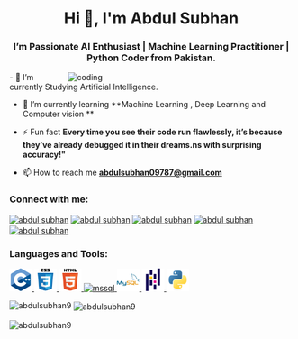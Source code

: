 <h1 align="center">Hi 👋, I'm Abdul Subhan</h1>
<h3 align="center">I’m Passionate AI Enthusiast | Machine Learning Practitioner | Python Coder from Pakistan.</h3>

<img align="right" alt="coding" width="400" src="https://camo.githubusercontent.com/19db51af5f90f1b152bc0b9078f5fe97053955be5074f03f17019c70345bdcdb/68747470733a2f2f6d69726f2e6d656469756d2e636f6d2f6d61782f313336302f302a37513379765349765f7430696f4a2d5a2e676966" >
- 🔭 I’m currently Studying Artificial Intelligence.

- 🌱 I’m currently learning **Machine Learning , Deep Learning and Computer vision **

- ⚡ Fun fact **Every time you see their code run flawlessly, it’s because they’ve already debugged it in their dreams.ns with surprising accuracy!"**

- 📫 How to reach me **abdulsubhan09787@gmail.com**

<h3 align="left">Connect with me:</h3>
<p align="left">
<a href="https://linkedin.com/in/abdul subhan" target="blank"><img align="center" src="https://raw.githubusercontent.com/rahuldkjain/github-profile-readme-generator/master/src/images/icons/Social/linked-in-alt.svg" alt="abdul subhan" height="30" width="40" /></a>
<a href="https://kaggle.com/abdul subhan" target="blank"><img align="center" src="https://raw.githubusercontent.com/rahuldkjain/github-profile-readme-generator/master/src/images/icons/Social/kaggle.svg" alt="abdul subhan" height="30" width="40" /></a>
<a href="https://fb.com/abdul subhan" target="blank"><img align="center" src="https://raw.githubusercontent.com/rahuldkjain/github-profile-readme-generator/master/src/images/icons/Social/facebook.svg" alt="abdul subhan" height="30" width="40" /></a>
<a href="https://instagram.com/abdul subhan" target="blank"><img align="center" src="https://raw.githubusercontent.com/rahuldkjain/github-profile-readme-generator/master/src/images/icons/Social/instagram.svg" alt="abdul subhan" height="30" width="40" /></a>
<a href="https://www.hackerrank.com/abdul subhan" target="blank"><img align="center" src="https://raw.githubusercontent.com/rahuldkjain/github-profile-readme-generator/master/src/images/icons/Social/hackerrank.svg" alt="abdul subhan" height="30" width="40" /></a>
</p>

<h3 align="left">Languages and Tools:</h3>
<p align="left"> <a href="https://www.w3schools.com/cpp/" target="_blank" rel="noreferrer"> <img src="https://raw.githubusercontent.com/devicons/devicon/master/icons/cplusplus/cplusplus-original.svg" alt="cplusplus" width="40" height="40"/> </a> <a href="https://www.w3schools.com/css/" target="_blank" rel="noreferrer"> <img src="https://raw.githubusercontent.com/devicons/devicon/master/icons/css3/css3-original-wordmark.svg" alt="css3" width="40" height="40"/> </a> <a href="https://www.w3.org/html/" target="_blank" rel="noreferrer"> <img src="https://raw.githubusercontent.com/devicons/devicon/master/icons/html5/html5-original-wordmark.svg" alt="html5" width="40" height="40"/> </a> <a href="https://www.microsoft.com/en-us/sql-server" target="_blank" rel="noreferrer"> <img src="https://www.svgrepo.com/show/303229/microsoft-sql-server-logo.svg" alt="mssql" width="40" height="40"/> </a> <a href="https://www.mysql.com/" target="_blank" rel="noreferrer"> <img src="https://raw.githubusercontent.com/devicons/devicon/master/icons/mysql/mysql-original-wordmark.svg" alt="mysql" width="40" height="40"/> </a> <a href="https://pandas.pydata.org/" target="_blank" rel="noreferrer"> <img src="https://raw.githubusercontent.com/devicons/devicon/2ae2a900d2f041da66e950e4d48052658d850630/icons/pandas/pandas-original.svg" alt="pandas" width="40" height="40"/> </a> <a href="https://www.python.org" target="_blank" rel="noreferrer"> <img src="https://raw.githubusercontent.com/devicons/devicon/master/icons/python/python-original.svg" alt="python" width="40" height="40"/> </a> </p>

<p><img align="left" src="https://github-readme-stats.vercel.app/api/top-langs?username=abdulsubhan9&show_icons=true&locale=en&layout=compact" alt="abdulsubhan9" /></p>

<p>&nbsp;<img align="center" src="https://github-readme-stats.vercel.app/api?username=abdulsubhan9&show_icons=true&locale=en" alt="abdulsubhan9" /></p>

<p><img align="center" src="https://github-readme-streak-stats.herokuapp.com/?user=abdulsubhan9&" alt="abdulsubhan9" /></p>
